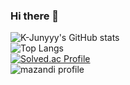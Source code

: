 ### Hi there 👋

<!--
**Luca388/Luca388** is a ✨ _special_ ✨ repository because its `README.md` (this file) appears on your GitHub profile.

Here are some ideas to get you started:

- 🔭 I’m currently working on ...
- 🌱 I’m currently learning ...
- 👯 I’m looking to collaborate on ...
- 🤔 I’m looking for help with ...
- 💬 Ask me about ...
- 📫 How to reach me: ...
- 😄 Pronouns: ...
- ⚡ Fun fact: ...
-->
![K-Junyyy's GitHub stats](https://github-readme-stats.vercel.app/api?username=Luca388&show_icons=true&theme=radical) <br/>
![Top Langs](https://github-readme-stats.vercel.app/api/top-langs/?username=Luca388&layout=compact&theme=onedark) <br/>
[![Solved.ac Profile](http://mazassumnida.wtf/api/generate_badge?boj=ain388)](https://solved.ac/ain388) <br/>
![mazandi profile](http://mazandi.herokuapp.com/api?handle={handle}&theme=warm)
